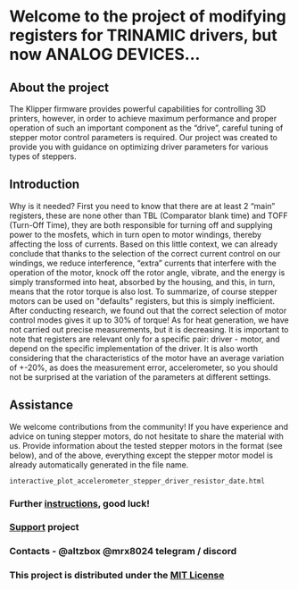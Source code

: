 
# Welcome to the project of modifying registers for TRINAMIC drivers, but now ANALOG DEVICES...

## About the project
The Klipper firmware provides powerful capabilities for controlling 3D printers, however, in order to achieve maximum performance and proper operation of such an important component as the “drive”, careful tuning of stepper motor control parameters is required.
Our project was created to provide you with guidance on optimizing driver parameters for various types of steppers.

## Introduction
Why is it needed?
First you need to know that there are at least 2 “main” registers, these are none other than TBL (Comparator blank time) and TOFF (Turn-Off Time), they are both responsible for turning off and supplying power to the mosfets, which in turn open to motor windings, thereby affecting the loss of currents. Based on this little context,
we can already conclude that thanks to the selection of the correct current control on our windings, we reduce interference, “extra” currents that interfere with the operation of the motor, knock off the rotor angle, vibrate, and the energy is simply transformed into heat, absorbed by the housing, and this, in turn, means that the rotor torque is also lost.
To summarize, of course stepper motors can be used on "defaults" registers, but this is simply inefficient. After conducting research, we found out that the correct selection of motor control modes gives it up to 30% of torque! As for heat generation, we have not carried out precise measurements, but it is decreasing.
It is important to note that registers are relevant only for a specific pair: driver - motor, and depend on the specific implementation of the driver. It is also worth considering that the characteristics of the motor have an average variation of +-20%, as does the measurement error, accelerometer, so you should not be surprised at the variation of the parameters at different settings.

## Assistance
We welcome contributions from the community! If you have experience and advice on tuning stepper motors, do not hesitate to share the material with us. Provide information about the tested stepper motors in the format (see below), and of the above, everything except the stepper motor model is already automatically generated in the file name.
```
interactive_plot_accelerometer_stepper_driver_resistor_date.html
```

### Further [instructions](/wiki/wiki.md), good luck!

### [Support](https://ko-fi.com/altzbox) project

### Contacts - @altzbox @mrx8024 telegram / discord

### This project is distributed under the [MIT License](/wiki/license.txt)
